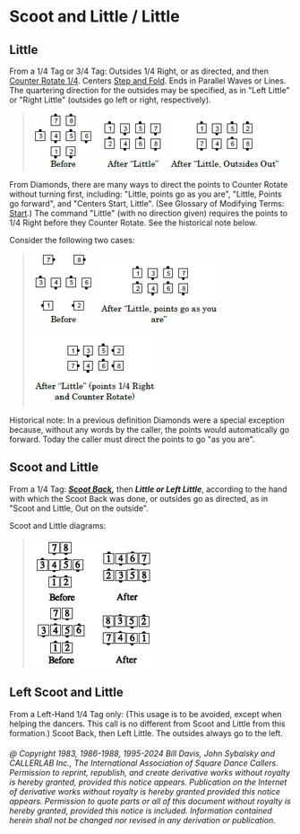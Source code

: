 
# Scoot and Little / Little

## Little

From a 1/4 Tag or 3/4 Tag: Outsides 1/4 Right, or
as directed, and then [Counter Rotate 1/4](counter_rotate.md).
Centers [Step and Fold](step_and_fold.md).
Ends in Parallel Waves or Lines. The quartering direction for
the outsides may be specified, as in "Left Little" or "Right Little"
(outsides go left or right, respectively).

>
> ![alt](little_1a.png)
> ![alt](little_1b.png)
> ![alt](little_1c.png)
>

From Diamonds, there are many ways to direct the points to
Counter Rotate without turning first, including: "Little, points go as
you are", "Little, Points go forward", and "Centers Start, Little".
(See Glossary of Modifying Terms: [Start](start.md).) The command "Little"
(with no direction given) requires the points to 1/4 Right before they
Counter Rotate. See the historical note below.

Consider the following two cases:

>
> ![alt](little_2a.png)
> ![alt](little_2b.png)
> ![alt](little_2c.png)
>

Historical note: In a previous definition Diamonds were a
special exception because, without any words by the caller, the points
would automatically go forward. Today the caller must direct the
points to go "as you are".


## Scoot and Little

From a 1/4 Tag:
***[Scoot Back](../ms/scoot_back.md),*** then
***Little or Left Little***,
according to the hand with which
the Scoot Back was done, or outsides go as directed, as in
"Scoot and Little, Out on the outside".

Scoot and Little diagrams:

> 
> ![alt](scoot_and_little.png)
>

## Left Scoot and Little

From a Left-Hand 1/4 Tag only: (This usage is to be avoided, except when helping the dancers.
This call is no different from Scoot and Little from this formation.) Scoot Back, then Left Little.
The outsides always go to the left.

###### @ Copyright 1983, 1986-1988, 1995-2024 Bill Davis, John Sybalsky and CALLERLAB Inc., The International Association of Square Dance Callers. Permission to reprint, republish, and create derivative works without royalty is hereby granted, provided this notice appears. Publication on the Internet of derivative works without royalty is hereby granted provided this notice appears. Permission to quote parts or all of this document without royalty is hereby granted, provided this notice is included. Information contained herein shall not be changed nor revised in any derivation or publication.

<!-- Parts
ScootandLittle1
ScootandLittle2
-->